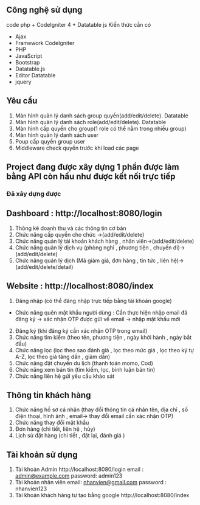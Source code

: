 ## Công nghệ sử dụng 
code php + CodeIgniter 4 + Datatable js
Kiến thức cần có
- Ajax
- Framework CodeIgniter 
- PHP
- JavaScript
- Bootstrap
- Datatable.js
- Editor Datatable
- jquery

## Yêu cầu 
1. Màn hình quản lý danh sách group quyền(add/edit/delete). Datatable
2. Màn hình quản lý danh sách role(add/edit/delete). Datatable
3. Màn hình cấp quyền cho group(1 role có thể nằm trong nhiều group)
4. Màn hình quản lý danh sách user
5. Poup cấp quyền group user
6. Middleware check quyền trước khi load các page

## Project đang được xây dựng 1 phần được làm bằng API còn hầu như được kết nối trực tiếp

### Đã xây dựng được
## Dashboard : http://localhost:8080/login
1. Thông kê doanh thu và các thông tin cơ bản 
2. Chức năng cấp quyền cho chức ->(add/edit/delete)
3. Chức năng quản lý tài khoản khách hàng , nhân viên->(add/edit/delete)
4. Chức năng quản lý dịch vụ (phòng nghỉ , phương tiện , chuyến đi)->(add/edit/delete)
5. Chức năng quản lý dịch (Mã giảm giá, đơn hàng , tin tức , liên hệ)->(add/edit/delete/detail)
## Website : http://localhost:8080/index
1. Đăng nhập (có thể đăng nhập trực tiếp bằng tài khoản google)
- Chức năng quên mật khẩu người dùng : Cần thực hiện nhập email đã đăng ký -> xác nhận OTP được gửi về email -> nhập mật khẩu mới
2. Đăng ký (khi đăng ký cần xác nhận OTP trong email)
3. Chức năng tìm kiếm (theo tên, phương tiện , ngày khởi hành , ngày bắt đầu)
4. Chức năng lọc (lọc theo sao đánh giá , lọc theo mức giá , lọc theo ký tự A-Z, lọc theo giá tăng dần , giảm dần)
5. Chức năng đặt chuyến du lịch (thanh toán momo, Cod)
6. Chức năng xem bản tin (tìm kiếm, lọc, bình luận bản tin)
7. Chức năng liên hệ gửi yêu cầu khảo sát
## Thông tin khách hàng 
1. Chức năng hồ sơ cá nhân (thay đổi thông tin cá nhân tên, địa chỉ , số điện thoại, hình ảnh , email-> thay đổi email cần xác nhận OTP) 
2. Chức năng thay đổi mật khẩu 
3. Đơn hàng (chi tiết, liên hệ , hủy)
4. Lịch sử đặt hàng (chi tiết , đặt lại, đánh giá )

## Tài khoản sử dụng 
1. Tài khoản Admin   http://localhost:8080/login
email : admin@example.com
password: admin123
2. Tài khoản nhân viên
email: nhanvien@gmail.com
password : nhanvien123
3. Tài khoản khách hàng tự tạo bằng google http://localhost:8080/index
